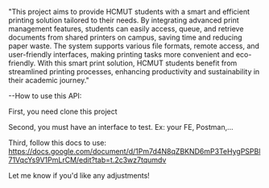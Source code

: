 "This project aims to provide HCMUT students with a smart and efficient printing solution tailored to their needs. By integrating advanced print management features, students can easily access, queue, and retrieve documents from shared printers on campus, saving time and reducing paper waste. The system supports various file formats, remote access, and user-friendly interfaces, making printing tasks more convenient and eco-friendly. With this smart print solution, HCMUT students benefit from streamlined printing processes, enhancing productivity and sustainability in their academic journey."

--How to use this API:

First, you need clone this project

Second, you must have an interface to test. Ex: your FE, Postman,...

Third, follow this docs to use: https://docs.google.com/document/d/1Pm7d4N8qZBKND6mP3TeHygPSPBl71VqcYs9V1PmLrCM/edit?tab=t.2c3wz7tqumdv

Let me know if you'd like any adjustments!
